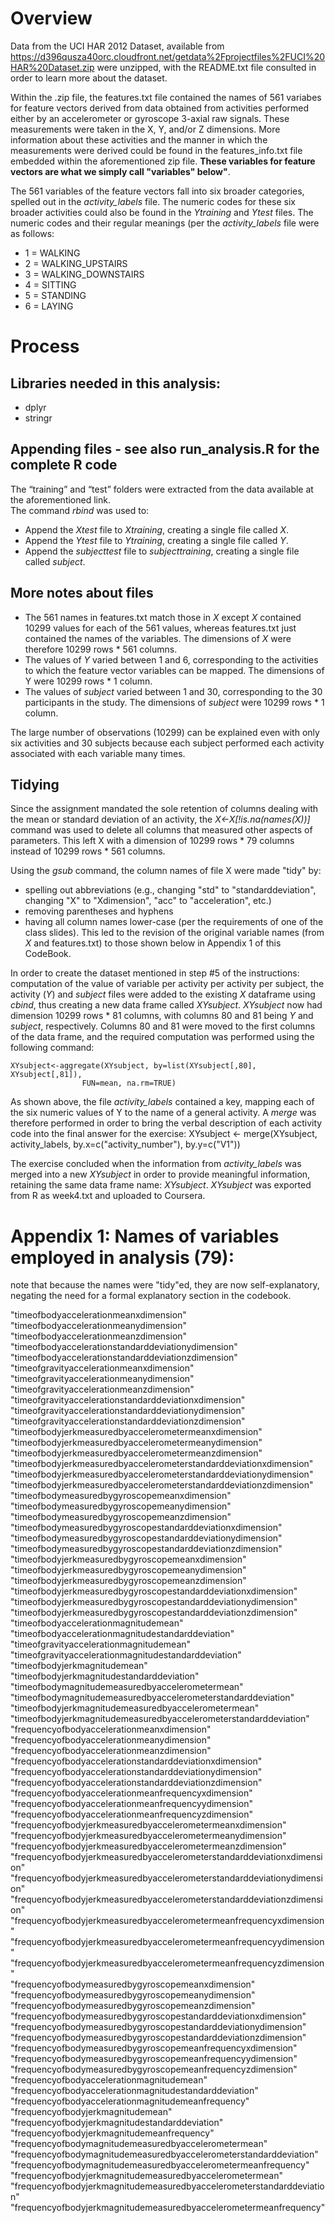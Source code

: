 # Overview

Data from the UCI HAR 2012 Dataset, available from https://d396qusza40orc.cloudfront.net/getdata%2Fprojectfiles%2FUCI%20HAR%20Dataset.zip
were unzipped, with the README.txt file consulted in order to learn more about the dataset.

Within the .zip file, the features.txt file contained the names of 561 variabes for feature vectors derived from
data obtained from activities performed either by an accelerometer or gyroscope 3-axial raw signals.  These
measurements were taken in the X, Y, and/or Z dimensions.  More information about these activities and the manner
in which the measurements were derived could be found in the features_info.txt file embedded within the
aforementioned zip file.  **These variables for feature vectors are what we simply call "variables" below"**.

The 561 variables of the feature vectors fall into six broader categories, spelled out in the *activity_labels* file.    The numeric
codes for these six broader activities could also be found in the *Ytraining* and *Ytest* files.  The numeric codes and their regular meanings (per the *activity_labels* file were as follows:
- 1 = WALKING
- 2 = WALKING_UPSTAIRS
- 3 = WALKING_DOWNSTAIRS
- 4 = SITTING
- 5 = STANDING
- 6 = LAYING
 
# Process 
## Libraries needed in this analysis:
- dplyr
- stringr

## Appending files - see also run_analysis.R for the complete R code
The “training” and “test” folders were extracted from the data available at the aforementioned link.  
The command *rbind* was used to:
 - Append the *Xtest* file to *Xtraining*, creating a single file called *X*.
 - Append the *Ytest* file to *Ytraining*, creating a single file called *Y*.
 - Append the *subjecttest* file to *subjecttraining*, creating a single file called *subject*.
 
## More notes about files
- The 561 names in features.txt match those in *X* except *X* contained 10299 values for each of the 561 values, whereas features.txt just contained the names of the variables.  The dimensions of *X* were therefore 10299 rows * 561 columns.
- The values of *Y* varied between 1 and 6, corresponding to the activities to which the feature vector variables can be mapped.  The dimensions of Y were 10299 rows * 1 column.  
- The values of *subject* varied between 1 and 30, corresponding to the 30 participants in the study.  The dimensions of *subject* were 10299 rows * 1 column.

The large number of observations (10299) can be explained even with only six activities and 30 subjects because each subject performed each activity associated with each variable many times.

## Tidying
Since the assignment mandated the sole retention of columns dealing with the mean or standard deviation of an activity, the *X<-X[!is.na(names(X))]* command was used to delete all columns that measured other aspects of parameters.  This left X with a dimension of 10299 rows * 79 columns instead of 10299 rows * 561 columns.

Using the *gsub* command, the column names of file X were made "tidy" by:
- spelling out abbreviations (e.g., changing "std" to "standarddeviation", changing "X" to "Xdimension", "acc" to "acceleration", etc.)
- removing parentheses and hyphens
- having all column names lower-case (per the requirements of one of the class slides).  This led to the revision of the original variable names (from *X* and features.txt) to those shown below in Appendix 1 of this CodeBook.

In order to create the dataset mentioned in step #5 of the instructions: computation of the value of variable per activity per activity per subject, the activity (*Y*) and *subject* files were added to the existing *X* dataframe using *cbind*, thus creating a new data frame called *XYsubject*.  *XYsubject* now had dimension 10299 rows * 81 columns, with columns 80 and 81 being *Y* and *subject*, respectively.  Columns 80 and 81 were moved to the first columns of the data frame, and the required computation was performed using the following command:

    XYsubject<-aggregate(XYsubject, by=list(XYsubject[,80], XYsubject[,81]), 
                    FUN=mean, na.rm=TRUE)
                   

As shown above, the file *activity_labels* contained a key, mapping each of the six numeric values of Y to the name of a general activity.  A *merge* was therefore performed in order to bring the verbal description of each activity code into the final answer
for the exercise:
    XYsubject <- merge(XYsubject, activity_labels, 
                    by.x=c("activity_number"), by.y=c("V1")) 
                    
The exercise concluded when the information from *activity_labels* was merged into a new *XYsubject* in order to provide meaningful information, retaining the same data frame name: *XYsubject*.  *XYsubject* was exported from R as week4.txt and uploaded to Coursera.

# Appendix 1: Names of variables employed in analysis (79):
note that because the names were "tidy"ed, they are now self-explanatory, negating the need for a formal explanatory section in the codebook.
 
"timeofbodyaccelerationmeanxdimension"                                
"timeofbodyaccelerationmeanydimension"                                  
"timeofbodyaccelerationmeanzdimension"     
"timeofbodyaccelerationstandarddeviationydimension"                    
"timeofbodyaccelerationstandarddeviationzdimension"                    
"timeofgravityaccelerationmeanxdimension"  
"timeofgravityaccelerationmeanydimension"                              
"timeofgravityaccelerationmeanzdimension"
"timeofgravityaccelerationstandarddeviationxdimension"                  
"timeofgravityaccelerationstandarddeviationydimension"                
"timeofgravityaccelerationstandarddeviationzdimension"                
"timeofbodyjerkmeasuredbyaccelerometermeanxdimension"                  
"timeofbodyjerkmeasuredbyaccelerometermeanydimension"                  
"timeofbodyjerkmeasuredbyaccelerometermeanzdimension"                  
"timeofbodyjerkmeasuredbyaccelerometerstandarddeviationxdimension"     
"timeofbodyjerkmeasuredbyaccelerometerstandarddeviationydimension"     
"timeofbodyjerkmeasuredbyaccelerometerstandarddeviationzdimension"     
"timeofbodymeasuredbygyroscopemeanxdimension"                          
"timeofbodymeasuredbygyroscopemeanydimension"      
"timeofbodymeasuredbygyroscopemeanzdimension"                          
"timeofbodymeasuredbygyroscopestandarddeviationxdimension"             
"timeofbodymeasuredbygyroscopestandarddeviationydimension"              
"timeofbodymeasuredbygyroscopestandarddeviationzdimension"     
"timeofbodyjerkmeasuredbygyroscopemeanxdimension"                       
"timeofbodyjerkmeasuredbygyroscopemeanydimension"
"timeofbodyjerkmeasuredbygyroscopemeanzdimension"                                           
"timeofbodyjerkmeasuredbygyroscopestandarddeviationxdimension"         
"timeofbodyjerkmeasuredbygyroscopestandarddeviationydimension"         
"timeofbodyjerkmeasuredbygyroscopestandarddeviationzdimension"          
"timeofbodyaccelerationmagnitudemean"                                  
"timeofbodyaccelerationmagnitudestandarddeviation" 
"timeofgravityaccelerationmagnitudemean"                               
"timeofgravityaccelerationmagnitudestandarddeviation"                   
"timeofbodyjerkmagnitudemean" 
"timeofbodyjerkmagnitudestandarddeviation"                             
"timeofbodymagnitudemeasuredbyaccelerometermean"                       
"timeofbodymagnitudemeasuredbyaccelerometerstandarddeviation"          
"timeofbodyjerkmagnitudemeasuredbyaccelerometermean"                   
"timeofbodyjerkmagnitudemeasuredbyaccelerometerstandarddeviation"      
"frequencyofbodyaccelerationmeanxdimension"                            
"frequencyofbodyaccelerationmeanydimension"                            
"frequencyofbodyaccelerationmeanzdimension"                            
"frequencyofbodyaccelerationstandarddeviationxdimension"               
"frequencyofbodyaccelerationstandarddeviationydimension"                
"frequencyofbodyaccelerationstandarddeviationzdimension"        
"frequencyofbodyaccelerationmeanfrequencyxdimension"                    
"frequencyofbodyaccelerationmeanfrequencyydimension"             
"frequencyofbodyaccelerationmeanfrequencyzdimension"                   
"frequencyofbodyjerkmeasuredbyaccelerometermeanxdimension"             
"frequencyofbodyjerkmeasuredbyaccelerometermeanydimension"             
"frequencyofbodyjerkmeasuredbyaccelerometermeanzdimension"             
"frequencyofbodyjerkmeasuredbyaccelerometerstandarddeviationxdimension"
"frequencyofbodyjerkmeasuredbyaccelerometerstandarddeviationydimension"
"frequencyofbodyjerkmeasuredbyaccelerometerstandarddeviationzdimension"
"frequencyofbodyjerkmeasuredbyaccelerometermeanfrequencyxdimension"    
"frequencyofbodyjerkmeasuredbyaccelerometermeanfrequencyydimension"     "frequencyofbodyjerkmeasuredbyaccelerometermeanfrequencyzdimension"    
"frequencyofbodymeasuredbygyroscopemeanxdimension"                     
"frequencyofbodymeasuredbygyroscopemeanydimension"                     
"frequencyofbodymeasuredbygyroscopemeanzdimension"                      
"frequencyofbodymeasuredbygyroscopestandarddeviationxdimension"
"frequencyofbodymeasuredbygyroscopestandarddeviationydimension"        
"frequencyofbodymeasuredbygyroscopestandarddeviationzdimension"        
"frequencyofbodymeasuredbygyroscopemeanfrequencyxdimension"            
"frequencyofbodymeasuredbygyroscopemeanfrequencyydimension"            
"frequencyofbodymeasuredbygyroscopemeanfrequencyzdimension"            
"frequencyofbodyaccelerationmagnitudemean"         
"frequencyofbodyaccelerationmagnitudestandarddeviation"                
"frequencyofbodyaccelerationmagnitudemeanfrequency"                    
"frequencyofbodyjerkmagnitudemean"                                     
"frequencyofbodyjerkmagnitudestandarddeviation"     
"frequencyofbodyjerkmagnitudemeanfrequency"                            
"frequencyofbodymagnitudemeasuredbyaccelerometermean"                   "frequencyofbodymagnitudemeasuredbyaccelerometerstandarddeviation"     
"frequencyofbodymagnitudemeasuredbyaccelerometermeanfrequency"         
"frequencyofbodyjerkmagnitudemeasuredbyaccelerometermean"              
"frequencyofbodyjerkmagnitudemeasuredbyaccelerometerstandarddeviation"  "frequencyofbodyjerkmagnitudemeasuredbyaccelerometermeanfrequency" 
